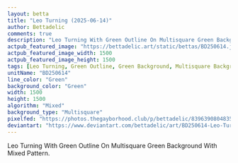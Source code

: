 ```yaml
---
layout: betta
title: "Leo Turning (2025-06-14)"
author: Bettadelic
comments: true
description: "Leo Turning With Green Outline On Multisquare Green Background With Mixed Pattern."
actpub_featured_image: "https://bettadelic.art/static/bettas/BD250614.jpg"
actpub_featured_image_width: 1500
actpub_featured_image_height: 1500
tags: [Leo Turning, Green Outline, Green Background, Multisquare Background Pattern, Mixed Pattern, June 2025]
unitName: "BD250614"
line_color: "Green"
background_color: "Green"
width: 1500
height: 1500
algorithm: "Mixed"
background_type: "Multisquare"
pixelfed: "https://photos.thegayborhood.club/p/bettadelic/839639080483599829"
deviantart: "https://www.deviantart.com/bettadelic/art/BD250614-Leo-Turning-2025-06-14-1206663396"
---
```


Leo Turning With Green Outline On Multisquare Green Background With Mixed Pattern.
